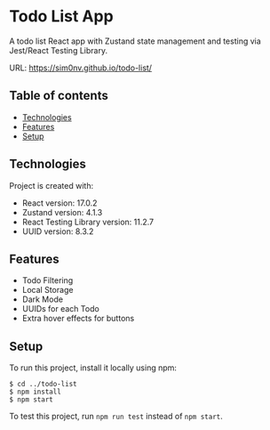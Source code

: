 # Todo List App

A todo list React app with Zustand state management and testing via Jest/React Testing Library.

URL: https://sim0nv.github.io/todo-list/


## Table of contents
* [Technologies](#technologies)
* [Features](#features)
* [Setup](#setup)

## Technologies
Project is created with:
* React version: 17.0.2
* Zustand version: 4.1.3
* React Testing Library version: 11.2.7
* UUID version: 8.3.2
	
## Features
* Todo Filtering
* Local Storage
* Dark Mode
* UUIDs for each Todo
* Extra hover effects for buttons


## Setup
To run this project, install it locally using npm:
```
$ cd ../todo-list
$ npm install
$ npm start
```
To test this project, run ``npm run test`` instead of ``npm start``.
